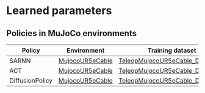 # Learned parameters

## Policies in MuJoCo environments
| Policy | Environment | Training dataset | Date | Link |
| --- | --- | --- | --- | --- |
| SARNN | [MujocoUR5eCable](./environment_catalog.md#MujocoUR5eCable) | [TeleopMujocoUR5eCable_Dataset30](./dataset_list.md#Demonstrations-in-MuJoCo-environments) | 06/09/2025 | [Download](https://www.dropbox.com/scl/fo/tfh7ozdjds3yzccsjpzoz/ACDbUboZfvMpg1g0nEfFG5w?rlkey=b0wdw27dcp95zw2gsbndi9uj0&dl=1) |
| ACT | [MujocoUR5eCable](./environment_catalog.md#MujocoUR5eCable) | [TeleopMujocoUR5eCable_Dataset30](./dataset_list.md#Demonstrations-in-MuJoCo-environments) | 06/09/2025 | [Download](https://www.dropbox.com/scl/fo/jyrz27cd2jy8mvl8ycuy7/AN80i3Z_-0ITKptxhN160Qc?rlkey=csnob2sggx4j26c4ybfg3bjps&dl=1) |
| DiffusionPolicy | [MujocoUR5eCable](./environment_catalog.md#MujocoUR5eCable) | [TeleopMujocoUR5eCable_Dataset30](./dataset_list.md#Demonstrations-in-MuJoCo-environments) | 06/09/2025 | [Download](https://www.dropbox.com/scl/fo/j1kh0hy3h59hkdpwm0136/ABNf9DHbYyIZxwV7i8xEJjc?rlkey=7gyuy39yukpsq6yix0hjunodq&dl=1) |
